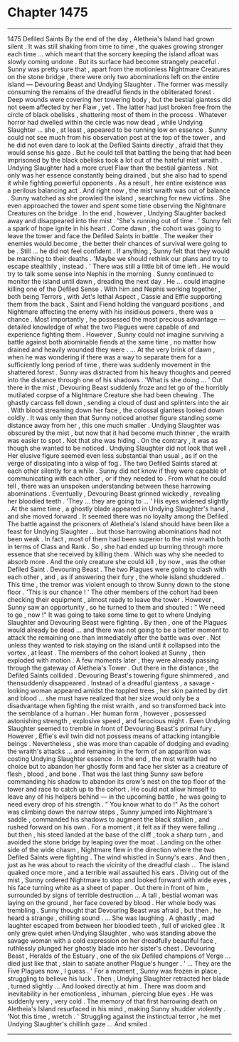 
# Chapter 1475


---

1475 Defiled Saints
By the end of the day , Aletheia's Island had grown silent . It was still shaking from time to time , the quakes growing stronger each time … which meant that the sorcery keeping the island afloat was slowly coming undone .
But its surface had become strangely peaceful .
Sunny was pretty sure that , apart from the motionless Nightmare Creatures on the stone bridge , there were only two abominations left on the entire island — Devouring Beast and Undying Slaughter .
The former was messily consuming the remains of the dreadful fiends in the obliterated forest . Deep wounds were covering her towering body , but the bestial giantess did not seem affected by her Flaw , yet .
The latter had just broken free from the circle of black obelisks , shattering most of them in the process . Whatever horror had dwelled within the circle was now dead , while Undying Slaughter … she , at least , appeared to be running low on essence .
Sunny could not see much from his observation post at the top of the tower , and he did not even dare to look at the Defiled Saints directly , afraid that they would sense his gaze . But he could tell that battling the being that had been imprisoned by the black obelisks took a lot out of the hateful mist wraith .
Undying Slaughter had a more cruel Flaw than the bestial giantess . Not only was her essence constantly being drained , but she also had to spend it while fighting powerful opponents . As a result , her entire existence was a perilous balancing act .
And right now , the mist wraith was out of balance .
Sunny watched as she prowled the island , searching for new victims . She even approached the tower and spent some time observing the Nightmare Creatures on the bridge . In the end , however , Undying Slaughter backed away and disappeared into the mist .
'She's running out of time . '
Sunny felt a spark of hope ignite in his heart . Come dawn , the cohort was going to leave the tower and face the Defiled Saints in battle . The weaker their enemies would become , the better their chances of survival were going to be .
Still … he did not feel confident . If anything , Sunny felt that they would be marching to their deaths .
'Maybe we should rethink our plans and try to escape stealthily , instead . '
There was still a little bit of time left . He would try to talk some sense into Nephis in the morning .
Sunny continued to monitor the island until dawn , dreading the next day .
He … could imagine killing one of the Defiled Sense . With him and Nephis working together , both being Terrors , with Jet's lethal Aspect , Cassie and Effie supporting them from the back , Saint and Fiend holding the vanguard positions , and Nightmare affecting the enemy with his insidious powers , there was a chance .
Most importantly , he possessed the most precious advantage — detailed knowledge of what the two Plagues were capable of and experience fighting them .
However , Sunny could not imagine surviving a battle against both abominable fiends at the same time , no matter how drained and heavily wounded they were .
… At the very brink of dawn , when he was wondering if there was a way to separate them for a sufficiently long period of time , there was suddenly movement in the shattered forest .
Sunny was distracted from his heavy thoughts and peered into the distance through one of his shadows .
'What is she doing … '
Out there in the mist , Devouring Beast suddenly froze and let go of the horribly mutilated corpse of a Nightmare Creature she had been chewing . The ghastly carcass fell down , sending a cloud of dust and splinters into the air .
With blood streaming down her face , the colossal giantess looked down coldly .
It was only then that Sunny noticed another figure standing some distance away from her , this one much smaller . Undying Slaughter was obscured by the mist , but now that it had become much thinner , the wraith was easier to spot .
Not that she was hiding . On the contrary , it was as though she wanted to be noticed .
Undying Slaughter did not look that well . Her elusive figure seemed even less substantial than usual , as if on the verge of dissipating into a wisp of fog .
The two Defiled Saints stared at each other silently for a while . Sunny did not know if they were capable of communicating with each other , or if they needed to . From what he could tell , there was an unspoken understanding between these harrowing abominations .
Eventually , Devouring Beast grinned wickedly , revealing her bloodied teeth .
'They … they are going to … '
His eyes widened slightly .
At the same time , a ghostly blade appeared in Undying Slaughter's hand , and she moved forward .
It seemed there was no loyalty among the Defiled .
The battle against the prisoners of Aletheia's Island should have been like a feast for Undying Slaughter … but those harrowing abominations had not been weak . In fact , most of them had been superior to the mist wraith both in terms of Class and Rank . So , she had ended up burning through more essence that she received by killing them .
Which was why she needed to absorb more . And the only creature she could kill , by now , was the other Defiled Saint . Devouring Beast .
The two Plagues were going to clash with each other , and , as if answering their fury , the whole island shuddered . This time , the tremor was violent enough to throw Sunny down to the stone floor .
'This is our chance ! '
The other members of the cohort had been checking their equipment , almost ready to leave the tower . However , Sunny saw an opportunity , so he turned to them and shouted :
" We need to go , now !"
It was going to take some time to get to where Undying Slaughter and Devouring Beast were fighting . By then , one of the Plagues would already be dead … and there was not going to be a better moment to attack the remaining one than immediately after the battle was over .
Not unless they wanted to risk staying on the island until it collapsed into the vortex , at least .
The members of the cohort looked at Sunny , then exploded with motion . A few moments later , they were already passing through the gateway of Aletheia's Tower .
Out there in the distance , the Defiled Saints collided . Devouring Beast's towering figure shimmered , and thensuddenly disappeared . Instead of a dreadful giantess , a savage - looking woman appeared amidst the toppled trees , her skin painted by dirt and blood … she must have realized that her size would only be a disadvantage when fighting the mist wraith , and so transformed back into the semblance of a human .
Her human form , however , possessed astonishing strength , explosive speed , and ferocious might . Even Undying Slaughter seemed to tremble in front of Devouring Beast's primal fury .
However , Effie's evil twin did not possess means of attacking intangible beings . Nevertheless , she was more than capable of dodging and evading the wraith's attacks … and remaining in the form of an apparition was costing Undying Slaughter essence .
In the end , the mist wraith had no choice but to abandon her ghostly form and face her sister as a creature of flesh , blood , and bone .
That was the last thing Sunny saw before commanding his shadow to abandon its crow's nest on the top floor of the tower and race to catch up to the cohort . He could not allow himself to leave any of his helpers behind — in the upcoming battle , he was going to need every drop of his strength .
" You know what to do !"
As the cohort was climbing down the narrow steps , Sunny jumped into Nightmare's saddle , commanded his shadows to augment the black stallion , and rushed forward on his own . For a moment , it felt as if they were falling … but then , his steed landed at the base of the cliff , took a sharp turn , and avoided the stone bridge by leaping over the moat .
Landing on the other side of the wide chasm , Nightmare flew in the direction where the two Defiled Saints were fighting .
The wind whistled in Sunny's ears .
And then , just as he was about to reach the vicinity of the dreadful clash …
The island quaked once more , and a terrible wail assaulted his ears .
Diving out of the mist , Sunny ordered Nightmare to stop and looked forward with wide eyes , his face turning white as a sheet of paper .
Out there in front of him , surrounded by signs of terrible destruction …
A tall , bestial woman was laying on the ground , her face covered by blood . Her whole body was trembling . Sunny thought that Devouring Beast was afraid , but then , he heard a strange , chilling sound .
… She was laughing .
A ghastly , mad laughter escaped from between her bloodied teeth , full of wicked glee .
It only grew quiet when Undying Slaughter , who was standing above the savage woman with a cold expression on her dreadfully beautiful face , ruthlessly plunged her ghostly blade into her sister's chest .
Devouring Beast , Heralds of the Estuary , one of the six Defiled champions of Verge … died just like that , slain to satiate another Plague's hunger .
' ... They are the Five Plagues now , I guess . '
For a moment , Sunny was frozen in place , struggling to believe his luck .
Then , Undying Slaughter retracted her blade , turned slightly …
And looked directly at him .
There was doom and inevitability in her emotionless , inhuman , piercing blue eyes .
He was suddenly very , very cold . The memory of that first harrowing death on Aletheia's Island resurfaced in his mind , making Sunny shudder violently .
'Not this time , wretch . '
Struggling against the instinctual terror , he met Undying Slaughter's chillinh gaze ...
And smiled .

---

